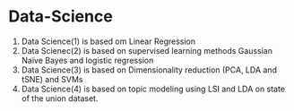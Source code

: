 # Data-Science
1. Data Science(1) is based om Linear Regression
2. Data Scienec(2) is based on supervised learning methods Gaussian Naïve Bayes and logistic regression
3. Data Science(3) is based on Dimensionality reduction (PCA, LDA and tSNE) and SVMs
4. Data Science(4) is based on topic modeling using LSI and LDA on state of the union dataset. 
